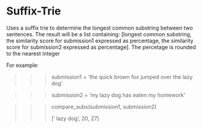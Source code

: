 # Suffix-Trie
Uses a suffix trie to determine the longest common substring between two sentences. The result will be
a list containing: [longest common substring, the similarity score for submission1 expressed as percentage, 
                    the similarity score for submission2 expressed as percentage].
The percetage is rounded to the nearest integer

For example:
>>> submission1 = ’the quick brown fox jumped over the lazy dog’

>>> submission2 = ’my lazy dog has eaten my homework’

>>> compare_subs(submission1, submission2)
>>> 
>>> [’ lazy dog’, 20, 27]
